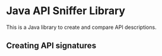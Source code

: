 # Java API Sniffer Library

This is a Java library to create and compare API descriptions.

## Creating API signatures

